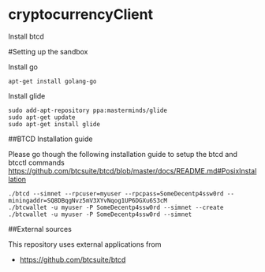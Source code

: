 # cryptocurrencyClient

Install btcd


#Setting up the sandbox

Install go

```
apt-get install golang-go
```

Install glide

```
sudo add-apt-repository ppa:masterminds/glide 
sudo apt-get update
sudo apt-get install glide
```
##BTCD Installation guide

Please go though the following installation guide to setup the btcd and btcctl commands
https://github.com/btcsuite/btcd/blob/master/docs/README.md#PosixInstallation


```
./btcd --simnet --rpcuser=myuser --rpcpass=SomeDecentp4ssw0rd --miningaddr=SQ8DBqgNvz5mV3XYvNqog1UP6DGXu6S3cM
./btcwallet -u myuser -P SomeDecentp4ssw0rd --simnet --create
./btcwallet -u myuser -P SomeDecentp4ssw0rd --simnet

```

##External sources

This repository uses external applications from 

* https://github.com/btcsuite/btcd